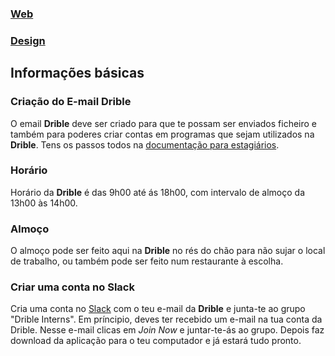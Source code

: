 ### [Web](/sys-config/estagiarios/web/home)

### [Design](/sys-config/estagiarios/design/home)

## Informações básicas
### Criação do E-mail Drible

O email **Drible** deve ser criado para que te possam ser enviados ficheiro e também para poderes criar contas em programas que sejam utilizados na **Drible**. Tens os passos todos na [documentação para estagiários](/sys-config/estagiarios/design/documentacaoestagio).

### Horário

Horário da **Drible** é das 9h00 até ás 18h00, com intervalo de almoço da 13h00 às 14h00.

### Almoço

O almoço pode ser feito aqui na **Drible** no rés do chão para não sujar o local de trabalho, ou também pode ser feito num restaurante à escolha.

### Criar uma conta no **Slack**

Cria uma conta no [Slack](https://join.slack.com/t/drible-interns/shared_invite/enQtMzI5ODg3MDI2Mjk0LTY1N2Q5YzdkM2Q2NjI3YTc0MWZkNGNmNmJiNmYwZGE0ZTY0NzNjYzRhODg2MTE4ODEwZjRhOTc5NDMyMDY1MTA) com o teu e-mail da **Drible** e junta-te ao grupo "Drible Interns". Em príncipio, deves ter recebido um e-mail na tua conta da Drible. Nesse e-mail clicas em _Join Now_ e juntar-te-ás ao grupo.
Depois faz download da aplicação para o teu computador e já estará tudo pronto.
